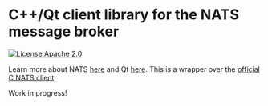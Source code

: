 # C++/Qt client library for the NATS message broker

[![License Apache 2.0](https://img.shields.io/badge/License-Apache2-blue.svg)](https://www.apache.org/licenses/LICENSE-2.0)

Learn more about NATS [here](https://nats.io) and Qt [here](https://www.qt.io). This is a wrapper over the [official C NATS client](https://github.com/nats-io/cnats).

Work in progress!

